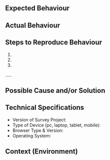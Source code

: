 ## Expected Behaviour
<!--- Tell us what should happen -->

## Actual Behaviour
<!--- Tell us what happens instead of the expected behavior -->

## Steps to Reproduce Behaviour  
<!--- Provide a link to a live example, or an unambiguous set of steps to -->
<!--- reproduce this bug. Include code to reproduce, if relevant -->
1.  
2.  
3.  
.....  


## Possible Cause and/or Solution  
<!--- Not obligatory, but suggest a fix/reason for the bug -->

## Technical Specifications  
- Version of Survey Project:  
- Type of Device (pc, laptop, tablet, mobile):  
- Browser Type & Version:  
- Operating System:  

## Context (Environment)
<!--- How has this issue affected you? What are you trying to accomplish? -->
<!--- Providing context helps us come up with a solution that is most useful in the real world -->
  
